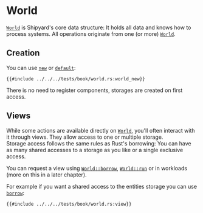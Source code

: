 # World

[`World`](https://docs.rs/shipyard/latest/shipyard/struct.World.html) is Shipyard's core data structure: It holds all data and knows how to process systems. All operations originate from one (or more) [`World`](https://docs.rs/shipyard/latest/shipyard/struct.World.html).

## Creation

You can use [`new`](https://docs.rs/shipyard/latest/shipyard/struct.World.html#method.new) or [`default`](https://docs.rs/shipyard/latest/shipyard/struct.World.html#method.default):

```rust, noplaypen
{{#include ../../../tests/book/world.rs:world_new}}
```

There is no need to register components, storages are created on first access.

## Views

While some actions are available directly on [`World`](https://docs.rs/shipyard/latest/shipyard/struct.World.html), you'll often interact with it through views. They allow access to one or multiple storage.  
Storage access follows the same rules as Rust's borrowing: You can have as many shared accesses to a storage as you like or a single exclusive access.

You can request a view using [`World::borrow`](https://docs.rs/shipyard/0.4.1/shipyard/struct.World.html#method.borrow), [`World::run`](https://docs.rs/shipyard/0.4.1/shipyard/struct.World.html#method.run) or in workloads (more on this in a later chapter).

For example if you want a shared access to the entities storage you can use [`borrow`](https://docs.rs/shipyard/0.4.1/shipyard/struct.World.html#method.borrow):

```rust, noplaypen
{{#include ../../../tests/book/world.rs:view}}
```
